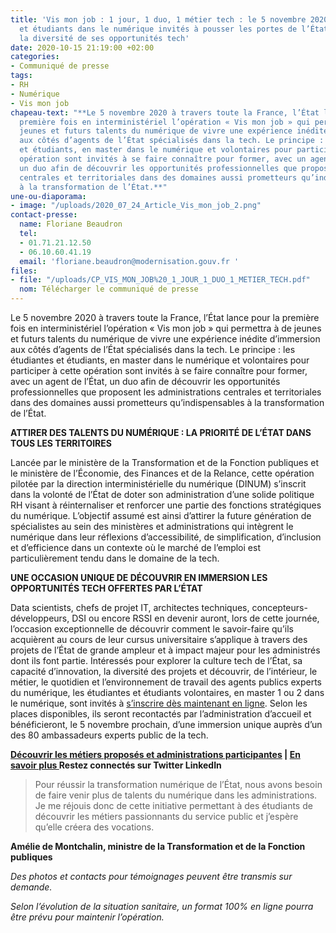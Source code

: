 ```yaml
---
title: 'Vis mon job : 1 jour, 1 duo, 1 métier tech : le 5 novembre 2020, étudiantes
  et étudiants dans le numérique invités à pousser les portes de l’État pour découvrir
  la diversité de ses opportunités tech'
date: 2020-10-15 21:19:00 +02:00
categories:
- Communiqué de presse
tags:
- RH
- Numérique
- Vis mon job
chapeau-text: "**Le 5 novembre 2020 à travers toute la France, l’État lance pour la
  première fois en interministériel l’opération « Vis mon job » qui permettra à de
  jeunes et futurs talents du numérique de vivre une expérience inédite d’immersion
  aux côtés d’agents de l’État spécialisés dans la tech. Le principe : les étudiantes
  et étudiants, en master dans le numérique et volontaires pour participer à cette
  opération sont invités à se faire connaître pour former, avec un agent de l’État,
  un duo afin de découvrir les opportunités professionnelles que proposent les administrations
  centrales et territoriales dans des domaines aussi prometteurs qu’indispensables
  à la transformation de l’État.**"
une-ou-diaporama:
- image: "/uploads/2020_07_24_Article_Vis_mon_job_2.png"
contact-presse:
  name: Floriane Beaudron
  tel:
  - 01.71.21.12.50
  - 06.10.60.41.19
  email: 'floriane.beaudron@modernisation.gouv.fr '
files:
- file: "/uploads/CP_VIS_MON_JOB%20_1_JOUR_1_DUO_1_METIER_TECH.pdf"
  nom: Télécharger le communiqué de presse
---
```


Le 5 novembre 2020 à travers toute la France, l’État lance pour la première fois en interministériel l’opération « Vis mon job » qui permettra à de jeunes et futurs talents du numérique de vivre une expérience inédite d’immersion aux côtés d’agents de l’État spécialisés dans la tech. Le principe : les étudiantes et étudiants, en master dans le numérique et volontaires pour participer à cette opération sont invités à se faire connaître pour former, avec un agent de l’État, un duo afin de découvrir les opportunités professionnelles que proposent les administrations centrales et territoriales dans des domaines aussi prometteurs qu’indispensables à la transformation de l’État.

**ATTIRER DES TALENTS DU NUMÉRIQUE : LA PRIORITÉ DE L’ÉTAT DANS TOUS LES TERRITOIRES**

Lancée par le ministère de la Transformation et de la Fonction publiques et le ministère de l’Économie, des Finances et de la Relance, cette opération pilotée par la direction interministérielle du numérique (DINUM) s’inscrit dans la volonté de l’État de doter son administration d’une solide politique RH visant à réinternaliser et renforcer une partie des fonctions stratégiques du numérique. L’objectif assumé est ainsi d’attirer la future génération de spécialistes au sein des ministères et administrations qui intègrent le numérique dans leur réflexions d’accessibilité, de simplification, d’inclusion et d’efficience dans un contexte où le marché de l’emploi est particulièrement tendu dans le domaine de la tech. 

**UNE OCCASION UNIQUE DE DÉCOUVRIR EN IMMERSION LES OPPORTUNITÉS TECH OFFERTES PAR L’ÉTAT**

Data scientists, chefs de projet IT, architectes techniques, concepteurs-développeurs, DSI ou encore RSSI en devenir auront, lors de cette journée, l’occasion exceptionnelle de découvrir comment le savoir-faire qu’ils acquièrent au cours de leur cursus universitaire s’applique à travers des projets de l’État de grande ampleur et à impact majeur pour les administrés dont ils font partie. Intéressés pour explorer la culture tech de l’État, sa capacité d’innovation, la diversité des projets et découvrir, de l’intérieur, le métier, le quotidien et l’environnement de travail des agents publics experts du numérique, les étudiantes et étudiants volontaires, en master 1 ou 2 dans le numérique, sont invités à [s’inscrire dès maintenant en ligne](https://www.numerique.gouv.fr/agenda/vis-mon-job-1-jour-1-duo-1-metier-tech/). Selon les places disponibles, ils seront recontactés par l’administration d’accueil et bénéficieront, le 5 novembre prochain, d’une immersion unique auprès d’un des 80 ambassadeurs experts public de la tech. 

**[Découvrir les métiers proposés et administrations participantes](https://www.numerique.gouv.fr/agenda/vis-mon-job-1-jour-1-duo-1-metier-tech/) | [En savoir plus ](https://www.numerique.gouv.fr/actualites/lancement-de-vis-mon-job-des-etudiants-a-la-rencontre-des-professionnels-du-numerique-de-letat/)
Restez connectés sur Twitter LinkedIn** 

> Pour réussir la transformation numérique de l’État, nous avons besoin de faire venir plus de talents du numérique dans les administrations. Je me réjouis donc de cette initiative permettant à des étudiants de découvrir les métiers passionnants du service public et j’espère qu’elle créera des vocations. 

**Amélie de Montchalin, ministre de la Transformation et de la Fonction publiques**



*Des photos et contacts pour témoignages peuvent être transmis sur demande.*

*Selon l’évolution de la situation sanitaire, un format 100% en ligne pourra être prévu pour maintenir l’opération.*
